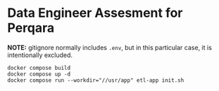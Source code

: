 # Data Engineer Assesment for Perqara

**NOTE:** gitignore normally includes `.env`, but in this particular case, it is intentionally excluded. 

```
docker compose build
docker compose up -d
docker compose run --workdir="//usr/app" etl-app init.sh
```
